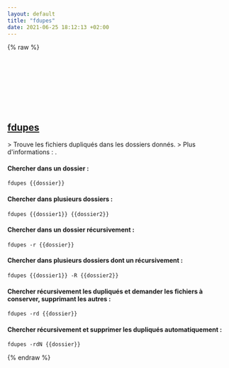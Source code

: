 ```yaml
---
layout: default
title: "fdupes"
date: 2021-06-25 18:12:13 +02:00
---
```

{% raw %}
<h2 id="fdupes">
  <a href="/fr/common/fdupes.html">fdupes</a> <a href="#fdupes"><svg class="icon">
    <use href="/assets/images/unicode_sprite.svg#link" />
  </svg></a>
</h2>
> Trouve les fichiers dupliqués dans les dossiers donnés.
> Plus d'informations : <https://github.com/adrianlopezroche/fdupes>.

#### Chercher dans un dossier :
```shell
fdupes {{dossier}}
```
#### Chercher dans plusieurs dossiers :
```shell
fdupes {{dossier1}} {{dossier2}}
```
#### Chercher dans un dossier récursivement :
```shell
fdupes -r {{dossier}}
```
#### Chercher dans plusieurs dossiers dont un récursivement :
```shell
fdupes {{dossier1}} -R {{dossier2}}
```
#### Chercher récursivement les dupliqués et demander les fichiers à conserver, supprimant les autres :
```shell
fdupes -rd {{dossier}}
```
#### Chercher récursivement et supprimer les dupliqués automatiquement :
```shell
fdupes -rdN {{dossier}}
```
{% endraw %}